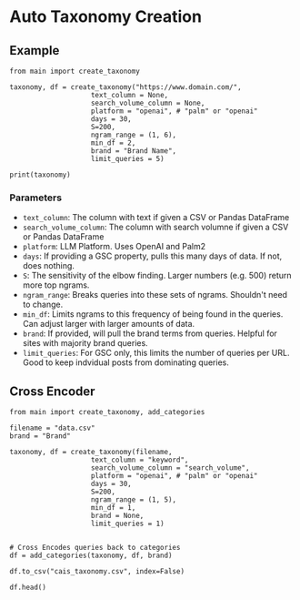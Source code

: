 # Auto Taxonomy Creation



## Example
```
from main import create_taxonomy

taxonomy, df = create_taxonomy("https://www.domain.com/",
                    text_column = None,
                    search_volume_column = None,
                    platform = "openai", # "palm" or "openai"
                    days = 30,
                    S=200,
                    ngram_range = (1, 6),
                    min_df = 2,
                    brand = "Brand Name",
                    limit_queries = 5)

print(taxonomy)
```

### Parameters
* `text_column`: The column with text if given a CSV or Pandas DataFrame
* `search_volume_column`: The column with search volumne if given a CSV or Pandas DataFrame
* `platform`: LLM Platform.  Uses OpenAI and Palm2
* `days`: If providing a GSC property, pulls this many days of data.  If not, does nothing.
* `S`: The sensitivity of the elbow finding.  Larger numbers (e.g. 500) return more top ngrams.
* `ngram_range`: Breaks queries into these sets of ngrams.  Shouldn't need to change.
* `min_df`: Limits ngrams to this frequency of being found in the queries.  Can adjust larger with larger amounts of data.
* `brand`: If provided, will pull the brand terms from queries.  Helpful for sites with majority brand queries.
* `limit_queries`: For GSC only, this limits the number of queries per URL.  Good to keep indvidual posts from dominating queries.


## Cross Encoder

```
from main import create_taxonomy, add_categories

filename = "data.csv"
brand = "Brand"

taxonomy, df = create_taxonomy(filename,
                    text_column = "keyword",
                    search_volume_column = "search_volume",
                    platform = "openai", # "palm" or "openai"
                    days = 30,
                    S=200,
                    ngram_range = (1, 5),
                    min_df = 1,
                    brand = None,
                    limit_queries = 1)


# Cross Encodes queries back to categories
df = add_categories(taxonomy, df, brand) 

df.to_csv("cais_taxonomy.csv", index=False)

df.head()

```